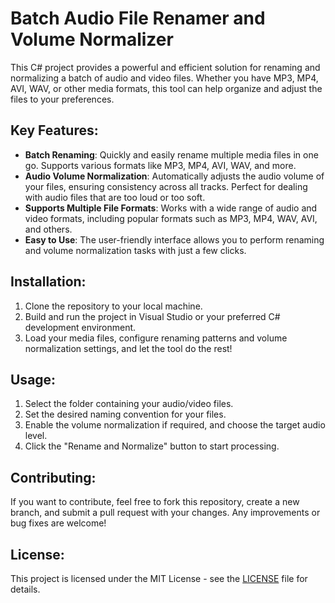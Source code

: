 # Batch Audio File Renamer and Volume Normalizer

This C# project provides a powerful and efficient solution for renaming and normalizing a batch of audio and video files. Whether you have MP3, MP4, AVI, WAV, or other media formats, this tool can help organize and adjust the files to your preferences.

## Key Features:
- **Batch Renaming**: Quickly and easily rename multiple media files in one go. Supports various formats like MP3, MP4, AVI, WAV, and more.
- **Audio Volume Normalization**: Automatically adjusts the audio volume of your files, ensuring consistency across all tracks. Perfect for dealing with audio files that are too loud or too soft.
- **Supports Multiple File Formats**: Works with a wide range of audio and video formats, including popular formats such as MP3, MP4, WAV, AVI, and others.
- **Easy to Use**: The user-friendly interface allows you to perform renaming and volume normalization tasks with just a few clicks.

## Installation:
1. Clone the repository to your local machine.
2. Build and run the project in Visual Studio or your preferred C# development environment.
3. Load your media files, configure renaming patterns and volume normalization settings, and let the tool do the rest!

## Usage:
1. Select the folder containing your audio/video files.
2. Set the desired naming convention for your files.
3. Enable the volume normalization if required, and choose the target audio level.
4. Click the "Rename and Normalize" button to start processing.

## Contributing:
If you want to contribute, feel free to fork this repository, create a new branch, and submit a pull request with your changes. Any improvements or bug fixes are welcome!

## License:
This project is licensed under the MIT License - see the [LICENSE](LICENSE) file for details.
